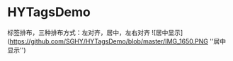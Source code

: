 # HYTagsDemo
标签排布，三种排布方式：左对齐，居中，左右对齐
![居中显示](https://github.com/SGHY/HYTagsDemo/blob/master/IMG_1650.PNG ''居中显示'')
